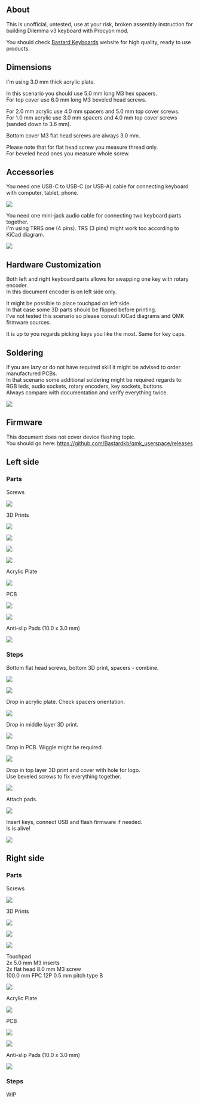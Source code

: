 
## About

This is unofficial, untested, use at your risk, broken assembly instruction for building Dilemma v3 keyboard with Procyon mod.

You should check [Bastard Keyboards](https://bastardkb.com/) website for high quality, ready to use products.

## Dimensions

I'm using 3.0 mm thick acrylic plate.

In this scenario you should use 5.0 mm long M3 hex spacers.  
For top cover use 6.0 mm long M3 beveled head screws.

For 2.0 mm acrylic use 4.0 mm spacers and 5.0 mm top cover screws.  
For 1.0 mm acrylic use 3.0 mm spacers and 4.0 mm top cover screws (sanded down to 3.6 mm).

Bottom cover M3 flat head screws are always 3.0 mm.

Please note that for flat head screw you measure thread only.  
For beveled head ones you measure whole screw.

## Accessories

You need one USB-C to USB-C (or USB-A) cable for connecting keyboard with computer, tablet, phone.

![](img/acc_usb.jpg)

You need one mini-jack audio cable for connecting two keyboard parts together.  
I'm using TRRS one (4 pins). TRS (3 pins) might work too according to KiCad diagram.

![](img/acc_audio.jpg)

## Hardware Customization

Both left and right keyboard parts allows for swapping one key with rotary encoder.  
In this document encoder is on left side only.

It might be possible to place touchpad on left side.  
In that case some 3D parts should be flipped before printing.  
I've not tested this scenario so please consult KiCad diagrams and QMK firmware sources.

It is up to you regards picking keys you like the most. Same for key caps.

## Soldering

If you are lazy or do not have required skill it might be advised to order manufactured PCBs.  
In that scenario some additional soldering might be required regards to: RGB leds, audio sockets, rotary encoders, key sockets, buttons.  
Always compare with documentation and verify everything twice.

![](img/solder.jpg)

## Firmware

This document does not cover device flashing topic.  
You should go here: https://github.com/Bastardkb/qmk_userspace/releases

## Left side

### Parts

Screws

![](img/left_screws.jpg)

3D Prints

![](img/left_prints_1.jpg)

![](img/left_prints_2.jpg)

![](img/left_prints_3.jpg)

![](img/left_prints_4.jpg)

Acrylic Plate

![](img/left_plate.jpg)

PCB

![](img/left_pcb_1.jpg)

![](img/left_pcb_2.jpg)

Anti-slip Pads (10.0 x 3.0 mm)

![](img/left_pads.jpg)

### Steps

Bottom flat head screws, bottom 3D print, spacers - combine.

![](img/left_asm_1.jpg)

![](img/left_asm_2.jpg)

Drop in acrylic plate. Check spacers orientation.

![](img/left_asm_3.jpg)

Drop in middle layer 3D print.

![](img/left_asm_4.jpg)

Drop in PCB. Wiggle might be required.

![](img/left_asm_5.jpg)

Drop in top layer 3D print and cover with hole for logo.  
Use beveled screws to fix everything together.

![](img/left_asm_6.jpg)

Attach pads.

![](img/left_asm_7.jpg)

Insert keys, connect USB and flash firmware if needed.  
Is is alive!

![](img/left_asm_8.jpg)

## Right side

### Parts

Screws

![](img/right_screws.jpg)

3D Prints

![](img/right_prints_1.jpg)

![](img/right_prints_2.jpg)

![](img/right_prints_3.jpg)

Touchpad  
2x 5.0 mm M3 inserts  
2x flat head 8.0 mm M3 screw  
100.0 mm FPC 12P 0.5 mm pitch type B

![](img/right_touchpad.jpg)

Acrylic Plate

![](img/right_plate.jpg)

PCB

![](img/right_pcb_1.jpg)

![](img/right_pcb_2.jpg)

Anti-slip Pads (10.0 x 3.0 mm)

![](img/right_pads.jpg)

### Steps

WIP
